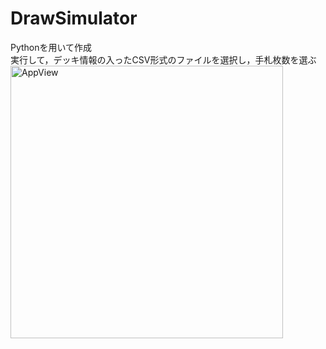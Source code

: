 # DrawSimulator
Pythonを用いて作成<br>
実行して，デッキ情報の入ったCSV形式のファイルを選択し，手札枚数を選ぶ<br>
<img width="436" alt="AppView" src="https://user-images.githubusercontent.com/107239912/230272308-93e2f2a7-b61d-4399-a721-30bea92fc050.png">
